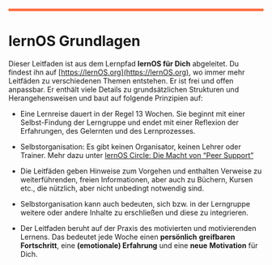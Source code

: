 

![](./images/OrangeLine.png)

# lernOS Grundlagen

Dieser Leitfaden ist aus dem Lernpfad **lernOS für Dich** abgeleitet. Du
findest ihn auf [https://lernOS.org](https://lernOS.org), wo immer mehr Leitfäden zu verschiedenen Themen entstehen.
Er ist frei und offen anpassbar. Er enthält viele Details zu
grundsätzlichen Strukturen und Herangehensweisen und baut auf folgende
Prinzipien auf:

-   Eine Lernreise dauert in der Regel 13 Wochen. Sie beginnt mit einer
    Selbst-Findung der Lerngruppe und endet mit einer Reflexion der
    Erfahrungen, des Gelernten und des Lernprozesses.

-   Selbstorganisation: Es gibt keinen Organisator, keinen Lehrer oder
    Trainer. Mehr dazu unter [lernOS Circle: Die Macht von “Peer
    Support”](2-2-lernOS-Circle.md)

-   Die Leitfäden geben Hinweise zum Vorgehen und enthalten Verweise zu
    weiterführenden, freien Informationen, aber auch zu Büchern, Kursen
    etc., die nützlich, aber nicht unbedingt notwendig sind.

-   Selbstorganisation kann auch bedeuten, sich bzw. in der Lerngruppe
    weitere oder andere Inhalte zu erschließen und diese zu integrieren.

-   Der Leitfaden beruht auf der Praxis des motivierten und
    motivierenden Lernens. Das bedeutet jede Woche einen **persönlich**
    **greifbaren Fortschritt**, eine **(emotionale) Erfahrung** und eine **neue**
    **Motivation** für Dich.

